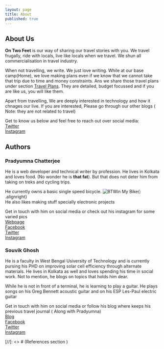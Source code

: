 ```yaml
---
layout: page
title: About
published: true
---
```

## About Us
**On Two Feet** is our way of sharing our travel stories with you. We travel frugally, ride with locals, live like locals when we travel. We shun all commercialisation in travel industry.

When not travelling, we write. We just love writing. While at our base camp(Home), we love making plans even if we know that we cannot take that trip due to time and money constraints. Ans we share those travel plans under section [Travel Plans][post-travelplansection-url]. They are detailed, budget focussed and if you are like us, you will like them.  

Apart from travelling, We are deeply interested in technology and how it chnages our live. If you are interested, Please go through our other blogs ( Note: they are not related to travel)

Get to know us below and  feel free to reach out over social media:  
[Twitter][2f-twitter-url]  
[Instagram][2f-instagram-url]   

## Authors  
### Pradyumna Chatterjee
He is a web developer and technical writer by profession. He lives in Kolkata and loves food. (No wonder he is **that fat**). But that does not deter him from taking on treks and cycling trips.  

He currently owns a basic single speed bicycle. 
![BTWin My Bike][mybikeimage]{: .alignright}  
He also likes making stuff specially electronic projects  

Get in touch with him on social media or check out his instagram for some varied pics  
[Webpage][prad-website-url]  
[Facebook][prad-facebook-url]  
[Twitter][prad-twitter-url]  
[Instagram][prad-instagram-url]  

### Souvik Ghosh
He is a faculty in West Bengal Usiversity of Technology and is currently pursing his PHD on improving solar cell efficiency through alternate materials. He lives in Kolkata as well and loves spending his time in social work. 
Not to mention, he blogs on topics that holds him dear. 

While he is not in front of a terminal, he is learning to play a guitar. He plays songs on his Greg Bennett acoustic guitar and on his ESP Les-Paul electric guitar


Get in touch with him on social media or follow his blog where keeps his previous travel journal   ( Along with Pradyumna)  
[Blog][souv-blog-url]  
[Facebook][souv-facebook-url]  
[Twitter][souv-twitter-url]  
[Instagram][souv-instagram-url] 

[//]: <> # (References section  )  

[mybikeimage]: https://n1.sdlcdn.com/imgs/b/t/2/BTWIN-My-Bike-SDL997652901-1-0d4b7.jpg "Mysingle speed bicycle" 
[2f-twitter-url]: https://twitter.com/on2feet "Blog Twitter Handle"  
[2f-instagram-url]: https://www.instagram.com/2and2feet/ "Blog Instagram Handle"  
[prad-website-url]: https://pradyumnac.github.io "Pradyumna's webprofile page"  
[prad-facebook-url]: https://www.facebook.com/pradyumnacster "Pradyumna's facebook page"  
[prad-twitter-url]: https://twitter.com/pradyumnacster "Pradyumna's twitter page"  
[prad-instagram-url]: https://www.instagram.com/pradyumnacster/ "Pradyumna's instagram page"  
[souv-blog-url]: https://bhoboghureradda.wordpress.com "Pradyumna's webprofile page"  
[souv-facebook-url]: https://www.facebook.com/ "Souvik's facebook page"  
[souv-twitter-url]: https://twitter.com/ "Souvik's twitter page"  
[souv-instagram-url]: https://www.instagram.com/ "Souvik's instagram page" 

[post-travelplansection-url]: /travel-plans "Posts on budgetfriendly travel plans"
